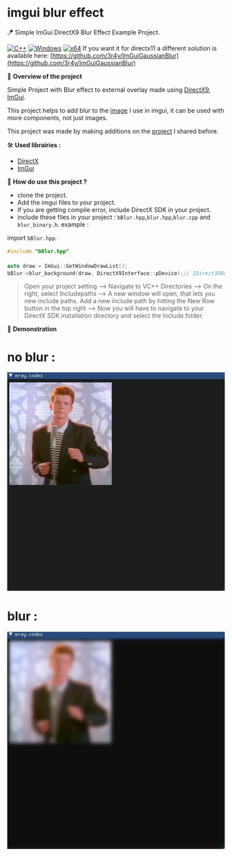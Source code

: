 # imgui blur effect
 🪁 Simple ImGui DirectX9 Blur Effect Example Project. 

[![C++](https://img.shields.io/badge/language-C%2B%2B-%23f34b7d.svg?style=for-the-badge&logo=appveyor)](https://en.wikipedia.org/wiki/C%2B%2B) [![Windows](https://img.shields.io/badge/platform-Windows-0078d7.svg?style=for-the-badge&logo=appveyor)](https://en.wikipedia.org/wiki/Microsoft_Windows) [![x64](https://img.shields.io/badge/arch-x64-green.svg?style=for-the-badge&logo=appveyor)](https://en.wikipedia.org/wiki/X64)
If you want it for directx11 a different solution is available here: [https://github.com/3r4y/ImGuiGaussianBlur](https://github.com/3r4y/ImGuiGaussianBlur)

📖 **Overview of the project**

Simple Project with Blur effect to external overlay made using [DirectX9](https://www.microsoft.com/en-us/download/details.aspx?id=6812), [ImGui](https://github.com/ocornut/imgui).

This project helps to add blur to the [image](https://github.com/ocornut/imgui/wiki/Image-Loading-and-Displaying-Examples#Example-for-DirectX9-users) I use in imgui, it can be used with more components, not just images.

This project was made by making additions on the [project](https://github.com/3r4y/imgui-external-overlay) I shared before.

🛠 **Used librairies :**
 - [DirectX](https://www.microsoft.com/en-us/download/details.aspx?id=6812)
 - [ImGui](https://github.com/ocornut/imgui)


🧪 **How do use this project ?**
* clone the project.
* Add the imgui files to your project.
* If you are getting compile error, include DirectX SDK in your project.
* include these files in your project : `bBlur.hpp`,`blur.hpp`,`blur.cpp` and `blur_binary.h`.
example : 

import `bBlur.hpp`.
```cpp
#include "bBlur.hpp"

auto draw = ImGui::GetWindowDrawList();
bBlur->blur_background(draw, DirectX9Interface::pDevice);//	IDirect3DDevice9Ex* pDevice

```

> Open your project setting --> Navigate to VC++ Directories --> On the right, select Includepaths --> A new window will open, that lets you new include paths. Add a new include path by hitting the New Row button in the top right --> Now you will have to navigate to your DirectX SDK installation directory and select the Include folder.



🎨 **Demonstration**

# no blur : 
![rickroll](https://raw.githubusercontent.com/3r4y/imgui-blur-effect/main/img/noblur.jpg)
# blur : 
![rickroll](https://raw.githubusercontent.com/3r4y/imgui-blur-effect/main/img/blur.jpg)
